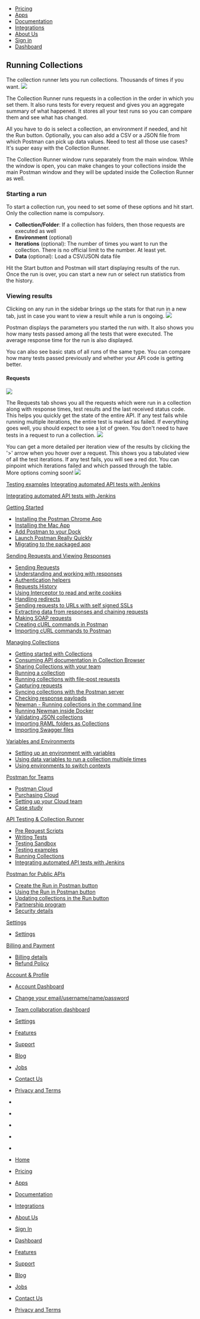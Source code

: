 [][0]

* [Pricing][1]
* [Apps][2]
* [Documentation][3]
* [Integrations][4]
* [About Us][5]
* [Sign in][6]
* [Dashboard][7]

## Running Collections

The collection runner lets you run collections. Thousands of times if you want.
![](https://www.getpostman.com/img/v1/docs/source/cr-1.png)

The Collection Runner runs requests in a collection in the order in which you
set them. It also runs tests for every request and gives you an aggregate summary of
what happened. It stores all your test runs so you can compare them and
see what has changed.

All you have to do is select a collection, an environment if
needed, and hit the Run button. Optionally, you can also add a CSV or a JSON file from which
Postman can pick up data values. Need to test all those use cases? It's super
easy with the Collection Runner.

The Collection Runner window runs separately from the main window. While the window is
open, you can make changes to your collections inside the main Postman
window and they will be updated inside the Collection Runner as well.

### Starting a run

To start a collection run, you need to set some of these options and hit
start. Only the collection name is compulsory.

* **Collection/Folder**: If a collection has folders, then those requests are executed as well
* **Environment** (optional)
* **Iterations** (optional): The number of times you want to run the collection. There is no official limit to the number. At least yet.
* **Data** (optional): Load a CSV/JSON data file

Hit the Start button and Postman will start displaying results of the run.
Once the run is over, you can start a new run or select run statistics from
the history.

### Viewing results

Clicking on any run in the sidebar brings up the stats for that run in a new
tab, just in case you want to view a result while a run is ongoing.
![](https://www.getpostman.com/img/v1/docs/source/cr-3.png)

Postman displays the parameters you started the run with. It also shows you how many tests passed among all the tests that
were executed. The average response time for the run is also displayed.

You can also see basic stats of all runs of the same type. You can compare how
many tests passed previously and whether your API code is getting better.

#### Requests
![](https://www.getpostman.com/img/v1/docs/source/cr-2.png)

The Requests tab shows you all the requests which were run in a collection
along with response times, test results and the last received status code. This helps
you quickly get the state of the entire API. If any test fails while
running multiple iterations, the entire test is marked as failed. If everything goes
well, you should expect to see a lot of green. You don't
need to have tests in a request to run a collection.
![](https://www.getpostman.com/img/v1/docs/source/cr-7.png)

You can get a more detailed per iteration view of the results by clicking the '\>' arrow when you hover over a request. This shows you a tabulated
view of all the test iterations. If any test fails, you will see a red dot. You
can pinpoint which iterations failed and which passed through the table.   
More options coming soon!
![](https://www.getpostman.com/img/v1/docs/source/cr-4.png)

[Testing examples][8]
[Integrating automated API tests with Jenkins][9]

[Integrating automated API tests with Jenkins][9]

[Getting Started][10]

* [Installing the Postman Chrome App
][11]
* [Installing the Mac App
][12]
* [Add Postman to your Dock
][13]
* [Launch Postman Really Quickly
][14]
* [Migrating to the packaged app
][15]

[Sending Requests and Viewing Responses][16]

* [Sending Requests
][17]
* [Understanding and working with responses
][18]
* [Authentication helpers
][19]
* [Requests History 
][20]
* [Using Interceptor to read and write cookies
][21]
* [Handling redirects
][22]
* [Sending requests to URLs with self signed SSLs
][23]
* [Extracting data from responses and chaining requests
][24]
* [Making SOAP requests
][25]
* [Creating cURL commands in Postman
][26]
* [Importing cURL commands to Postman
][27]

[Managing Collections][28]

* [Getting started with Collections
][29]
* [Consuming API documentation in Collection Browser
][30]
* [Sharing Collections with your team
][31]
* [Running a collection
][32]
* [Running collections with file-post requests
][33]
* [Capturing requests
][34]
* [Syncing collections with the Postman server
][35]
* [Checking response payloads
][36]
* [Newman - Running collections in the command line 
][37]
* [Running Newman inside Docker
][38]
* [Validating JSON collections
][39]
* [Importing RAML folders as Collections
][40]
* [Importing Swagger files
][41]

[Variables and Environments][42]

* [Setting up an environment with variables
][43]
* [Using data variables to run a collection multiple times
][44]
* [Using environments to switch contexts
][45]

[Postman for Teams][46]

* [Postman Cloud
][47]
* [Purchasing Cloud
][48]
* [Setting up your Cloud team
][49]
* [Case study
][50]

[API Testing & Collection Runner][51]

* [Pre Request Scripts
][52]
* [Writing Tests
][53]
* [Testing Sandbox
][54]
* [Testing examples
][8]
* [Running Collections
][55]
* [Integrating automated API tests with Jenkins
][9]

[Postman for Public APIs][56]

* [Create the Run in Postman button
][57]
* [Using the Run in Postman button
][58]
* [Updating collections in the Run button
][59]
* [Partnership program
][60]
* [Security details
][61]

[Settings][62]

* [Settings
][63]

[Billing and Payment][64]

* [Billing details
][65]
* [Refund Policy
][66]

[Account & Profile][67]

* [Account Dashboard
][68]
* [Change your email/username/name/password
][69]
* [Team collaboration dashboard
][70]
* [Settings
][63]

* [Features][71]
* [Support][72]
* [Blog][73]
* [Jobs][74]
* [Contact Us][75]
* [Privacy and Terms][76]

* [][77]
* [][78]
* [][79]
* [][80]
* [][81]

* [Home][0]
* [Pricing][1]
* [Apps][2]
* [Documentation][3]
* [Integrations][4]
* [About Us][5]
* [Sign In][6]
* [Dashboard][7]

* [Features][71]
* [Support][72]
* [Blog][73]
* [Jobs][74]
* [Contact Us][75]
* [Privacy and Terms][76]


[0]: /
[1]: /pricing
[2]: /apps
[3]: /docs/
[4]: /integrations
[5]: /about-us
[6]: https://app.getpostman.com/signup?redirect=web
[7]: https://app.getpostman.com/
[8]: /docs/testing_examples
[9]: /docs/integrating_with_jenkins
[10]: #collapse-0
[11]: /docs/introduction
[12]: /docs/install_mac
[13]: /docs/launch
[14]: /docs/launch_chrome_quickly
[15]: /docs/migration
[16]: #collapse-1
[17]: /docs/requests
[18]: /docs/responses
[19]: /docs/helpers
[20]: /docs/history
[21]: /docs/interceptor_cookies
[22]: /docs/handling_redirects
[23]: /docs/self_signed_certs
[24]: /docs/chaining_requests
[25]: /docs/soap_requests
[26]: /docs/creating_curl
[27]: /docs/importing_curl
[28]: #collapse-2
[29]: /docs/collections
[30]: /docs/consuming_api_documentation
[31]: /docs/sharing
[32]: /docs/running_collections
[33]: /docs/run_file_post_requests
[34]: /docs/capture
[35]: /docs/sync_overview
[36]: /docs/checking_payload_responses
[37]: /docs/newman_intro
[38]: /docs/newman_in_docker
[39]: /docs/validating_json_collections
[40]: /docs/importing_folders
[41]: /docs/importing_swagger
[42]: #collapse-3
[43]: /docs/environments
[44]: /docs/multiple_instances
[45]: /docs/test_multi_environments
[46]: #collapse-4
[47]: /docs/cloud
[48]: /docs/buying_cloud
[49]: /docs/cloud_team_setup
[50]: http://blog.getpostman.com/2015/12/10/belong-keeps-its-architecture-in-order-with-postman/
[51]: #collapse-5
[52]: /docs/pre_request_scripts
[53]: /docs/writing_tests
[54]: /docs/sandbox
[55]: /docs/running_collections-1
[56]: #collapse-6
[57]: /docs/run_button
[58]: /docs/run_button_ux
[59]: /docs/update_run_button
[60]: /docs/run_partner_prog
[61]: /docs/run_security
[62]: #collapse-7
[63]: /docs/settings
[64]: #collapse-8
[65]: /docs/billing_details
[66]: /refunds
[67]: #collapse-9
[68]: /dashboard
[69]: /dashboard/edit#
[70]: /dashboard/teams
[71]: /apps#changelog
[72]: /support
[73]: http://blog.getpostman.com
[74]: /jobs/
[75]: /contact-us
[76]: /licenses/privacy
[77]: https://twitter.com/postmanclient
[78]: https://www.facebook.com/getpostman
[79]: http://blog.getpostman.com/
[80]: https://plus.google.com/+Getpostman
[81]: https://github.com/postmanlabs